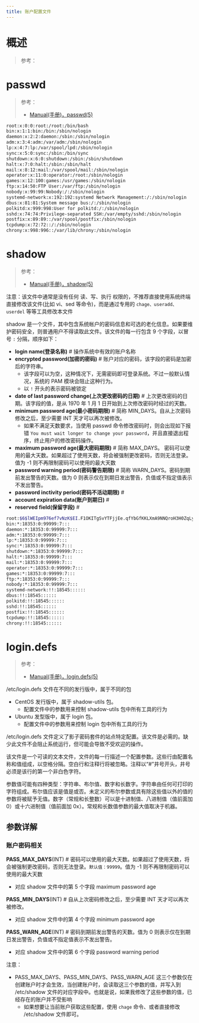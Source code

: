 ```yaml
---
title: 账户配置文件
---
```


# 概述

> 参考：

# passwd

> 参考：
>
> - [Manual(手册)，passwd(5)](https://man7.org/linux/man-pages/man5/passwd.5.html)

```bash
root:x:0:0:root:/root:/bin/bash
bin:x:1:1:bin:/bin:/sbin/nologin
daemon:x:2:2:daemon:/sbin:/sbin/nologin
adm:x:3:4:adm:/var/adm:/sbin/nologin
lp:x:4:7:lp:/var/spool/lpd:/sbin/nologin
sync:x:5:0:sync:/sbin:/bin/sync
shutdown:x:6:0:shutdown:/sbin:/sbin/shutdown
halt:x:7:0:halt:/sbin:/sbin/halt
mail:x:8:12:mail:/var/spool/mail:/sbin/nologin
operator:x:11:0:operator:/root:/sbin/nologin
games:x:12:100:games:/usr/games:/sbin/nologin
ftp:x:14:50:FTP User:/var/ftp:/sbin/nologin
nobody:x:99:99:Nobody:/:/sbin/nologin
systemd-network:x:192:192:systemd Network Management:/:/sbin/nologin
dbus:x:81:81:System message bus:/:/sbin/nologin
polkitd:x:999:998:User for polkitd:/:/sbin/nologin
sshd:x:74:74:Privilege-separated SSH:/var/empty/sshd:/sbin/nologin
postfix:x:89:89::/var/spool/postfix:/sbin/nologin
tcpdump:x:72:72::/:/sbin/nologin
chrony:x:998:996::/var/lib/chrony:/sbin/nologin
```

# shadow

> 参考：
>
> - [Manual(手册)，shadow(5)](https://man7.org/linux/man-pages/man5/shadow.5.html)

注意：该文件中通常是没有任何 读、写、执行 权限的，不推荐直接使用系统终端直接修改该文件(比如 vi、sed 等命令)，而是通过专用的 `chage、useradd、userdel` 等等工具修改本文件

shadow 是一个文件，其中包含系统帐户的密码信息和可选的老化信息。如果要维护密码安全，则普通用户不得读取此文件。该文件的每一行包含 9 个字段，以冒号 `:` 分隔，顺序如下：

- **login name(登录名称)** # 操作系统中有效的账户名称
- **encrypted password(加密的密码)** # 账户对应的密码，该字段的密码是加密后的字符串。
   - 该字段可以为空，这种情况下，无需密码即可登录系统。不过一般默认情况，系统的 PAM 模块会阻止这种行为。
   - 以 `!` 开头的表示密码被锁定
- **date of last password change(上次更改密码的日期)** # 上次更改密码的日期。该字段的值，是从 1970 年 1 月 1 日开始到上次修改密码时经过的天数。
- **minimum password age(最小密码期限)** # 简称 MIN_DAYS。自从上次密码修改之后，至少需要 INT 天才可以再次被修改。
   - 如果不满足天数要求，当使用 passwd 命令修改密码时，则会出现如下报错 `You must wait longer to change your password`，并且直接退出程序，终止用户的修改密码操作。
- **maximum password age(最大密码期限)** # 简称 MAX_DAYS。 密码可以使用的最大天数。如果超过了使用天数，将会被强制更改密码，否则无法登录。值为 -1 则不再限制密码可以使用的最大天数
- **password warning period(密码警告期限)** # 简称 WARN_DAYS。密码到期前发出警告的天数。值为 0 则表示仅在到期日发出警告，负值或不指定值表示不发出警告。
- **password inctivity period(密码不活动期限)** #
- **account expiration data(账户到期日)** #
- **reserved field(保留字段)** #

```bash
root:$6$lWEIpm976ef7vNzK$EI.F1OKITgSvYTFjjEe.qfYbGfKKLXmA9NNQroH3H0ZqLy8wfC914AyvpGtz9p1Ls8I8cg62jxygziZuA30Fl.::0:99999:7:::
bin:*:18353:0:99999:7:::
daemon:*:18353:0:99999:7:::
adm:*:18353:0:99999:7:::
lp:*:18353:0:99999:7:::
sync:*:18353:0:99999:7:::
shutdown:*:18353:0:99999:7:::
halt:*:18353:0:99999:7:::
mail:*:18353:0:99999:7:::
operator:*:18353:0:99999:7:::
games:*:18353:0:99999:7:::
ftp:*:18353:0:99999:7:::
nobody:*:18353:0:99999:7:::
systemd-network:!!:18545::::::
dbus:!!:18545::::::
polkitd:!!:18545::::::
sshd:!!:18545::::::
postfix:!!:18545::::::
tcpdump:!!:18545::::::
chrony:!!:18545::::::
```

# login.defs

> 参考：
>
> - [Manual(手册)，login.defs(5)](https://man7.org/linux/man-pages/man5/login.defs.5.html)

/etc/login.defs 文件在不同的发行版中，属于不同的包

- CentOS 发行版中，属于 shadow-utils 包。
  - 配置文件中的参数用来控制 shadow-utils 包中所有工具的行为
- Ubuntu 发型版中，属于 login 包。
  - 配置文件中的参数用来控制 login 包中所有工具的行为

/etc/login.defs 文件定义了影子密码套件的站点特定配置。该文件是必需的。缺少此文件不会阻止系统运行，但可能会导致不受欢迎的操作。

该文件是一个可读的文本文件，文件的每一行描述一个配置参数。这些行由配置名称和值组成，以空格分隔。空白行和注释行将被忽略。注释以“#”井号开头，井号必须是该行的第一个非白色字符。

参数值可能有四种类型：字符串、布尔值、数字和长数字。字符串由任何可打印的字符组成。布尔值应该是值是或否。未定义的布尔参数或具有除这些值以外的值的参数将被赋予无值。数字（常规和长整数）可以是十进制值、八进制值（值前面加 0）或十六进制值（值前面加 0x）。常规和长数值参数的最大值取决于机器。

## 参数详解

### 账户密码相关

**PASS_MAX_DAYS**(INT) # 密码可以使用的最大天数。如果超过了使用天数，将会被强制更改密码，否则无法登录。`默认值：99999`。值为 -1 则不再限制密码可以使用的最大天数

- 对应 shadow 文件中的第 5 个字段 maximum password age

**PASS_MIN_DAYS**(INT) # 自从上次密码修改之后，至少需要 INT 天才可以再次被修改。

- 对应 shadow 文件中的第 4 个字段 minimum password age

**PASS_WARN_AGE**(INT) # 密码到期前发出警告的天数。值为 0 则表示仅在到期日发出警告，负值或不指定值表示不发出警告。

- 对应 shadow 文件中的第 6 个字段 password warning period

注意：

- PASS_MAX_DAYS、PASS_MIN_DAYS、PASS_WARN_AGE 这三个参数仅在创建账户时才会生效，当创建账户时，会读取这三个参数的值，并写入到 /etc/shadow 文件的对应字段中。也就是说，如果我修改了这些参数的值，已经存在的账户并不受影响
  - 如果想要让当前账户获取这些配置，使用 `chage` 命令、或者直接修改 /etc/shadow 文件即可。
